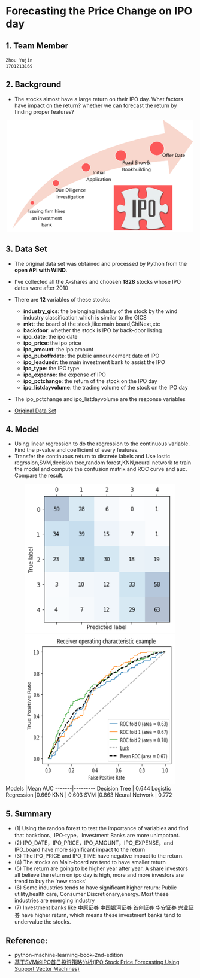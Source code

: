 # Forecasting the Price Change on IPO day

## 1. Team Member
	Zhou Yujin
	1701213169
## 2. Background
* The stocks almost have a large return on their IPO day. What factors have impact on the return? whether we can forecast the return by finding proper features?
<div align=center><img width="500" height="300" src="https://github.com/JOY199603/2017.M3.TQF-Forcasting-price-change-on-IPO-day/blob/master/images/IPOPROCESS.png"/></div>

## 3. Data Set
* The original data set was obtained and processed by Python from the __open API with WIND__. 
* I've collected all the A-shares and choosen __1828__ stocks whose IPO dates were after 2010
* There are __12__ variables of these stocks:
  * __industry_gics__: the belonging industry of the stock by the wind industry classification,which is similar to the GICS
  * __mkt__: the board of the stock,like main board,ChiNext,etc
  * __backdoor__: whether the stock is IPO by back-door listing
  * __ipo_date__: the ipo date
  * __ipo_price__: the ipo price
  * __ipo_amount__: the ipo amount
  * __ipo_puboffrdate__: the public announcement date of IPO
  * __ipo_leadundr__: the main investment bank to assist the IPO
  * __ipo_type__: the IPO type 
  * __ipo_expense__: the expense of IPO
  * __ipo_pctchange__: the return of the stock on the IPO day
  * __ipo_listdayvolume__: the trading volume of the stock on the IPO day
		
* The ipo_pctchange and ipo_listdayvolume are the response variables

* [Original Data Set](https://github.com/JOY199603/2017.M3.TQF-Forcasting-price-change-on-IPO-day/blob/master/alldata.csv)

## 4. Model
* Using linear regression to do the regression to the continuous variable. Find the p-value and coefficient of every features.
* Transfer the continuous return to discrete labels and Use lostic regrssion,SVM,decision tree,random forest,KNN,neural network to train the model and compute the confusion matrix and ROC curve and auc. Compare the result.
<div align=center><img width="400" height="400" src="https://github.com/JOY199603/2017.M3.TQF-Forcasting-price-change-on-IPO-day/blob/master/images/confusion.png"/></div>
<div align=center><img width="400" height="400" src="https://github.com/JOY199603/2017.M3.TQF-Forcasting-price-change-on-IPO-day/blob/master/images/ROC.png"/></div>
Models |Mean AUC
-------|---------
Decision Tree	| 0.644
Logistic Regression	|0.669
KNN	| 0.603
SVM	|0.863
Neural Network	| 0.772

## 5. Summary
 * (1) Using the randon forest to test the importance of variables and find that backdoor、IPO-type、Investment Banks are more unimpotant.
 * (2) IPO_DATE，IPO_PRICE，IPO_AMOUNT，IPO_EXPENSE，and IPO_board have more significant impact to the return
 * (3) The IPO_PRICE and IPO_TIME have negative impact to the return.
 * (4) The stocks on Main-board are tend to have smaller return
 * (5) The return are going to be higher year after year. A share investors all believe the return on ipo day is high, more and more investors are trend to buy the 'new stocks'
 * (6) Some industries tends to have significant higher return: Public utility,health care, Consumer Discretionary,energy. Most these industries are emerging industry
 * (7) Investment banks like 中原证券 中国银河证券 首创证券 华安证券 兴业证券 have higher return, which means these investment banks tend to undervalue the stocks. 
## Reference:
* python-machine-learning-book-2nd-edition 
* [基于SVM的IPO首日投资策略分析(IPO Stock Price Forecasting Using Support Vector Machines)](http://xueshu.baidu.com/s?wd=paperuri%3A%287bd767e78dfed152c735ed0b0a1d2f5a%29&filter=sc_long_sign&tn=SE_xueshusource_2kduw22v&sc_vurl=http%3A%2F%2Fkns.cnki.net%2FKCMS%2Fdetail%2Fdetail.aspx%3Ffilename%3Dxtyy201310042%26dbname%3DCJFD%26dbcode%3DCJFQ&ie=utf-8&sc_us=16091207344911522734)
